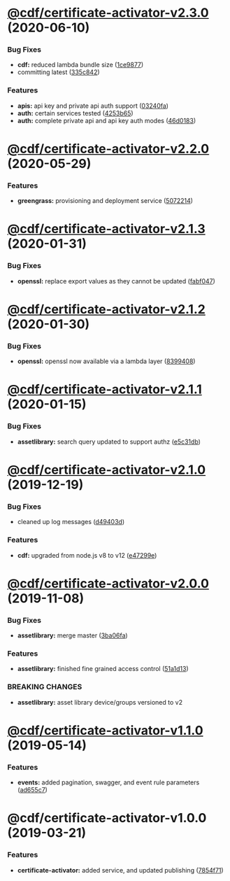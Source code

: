 # [@cdf/certificate-activator-v2.3.0](https://git-codecommit.us-west-2.amazonaws.com/v1/repos/cdf-core/compare/@cdf/certificate-activator-v2.2.0...@cdf/certificate-activator-v2.3.0) (2020-06-10)


### Bug Fixes

* **cdf:** reduced lambda bundle size ([1ce9877](https://git-codecommit.us-west-2.amazonaws.com/v1/repos/cdf-core/commit/1ce9877878831dac78b00ddbc5589cadead19d53))
* committing latest ([335c842](https://git-codecommit.us-west-2.amazonaws.com/v1/repos/cdf-core/commit/335c84223ab2a860c52766559b220170a64c7c17))


### Features

* **apis:** api key and private api auth support ([03240fa](https://git-codecommit.us-west-2.amazonaws.com/v1/repos/cdf-core/commit/03240fad4867ada8d9babd68d1124e6e4f7770da))
* **auth:** certain services tested ([4253b65](https://git-codecommit.us-west-2.amazonaws.com/v1/repos/cdf-core/commit/4253b65750e52dd962a3a42dde05626044bb79cc))
* **auth:** complete private api and api key auth modes ([46d0183](https://git-codecommit.us-west-2.amazonaws.com/v1/repos/cdf-core/commit/46d0183e779e21a7ad39e879481b369bec2d060f))

# [@cdf/certificate-activator-v2.2.0](https://git-codecommit.us-west-2.amazonaws.com/v1/repos/cdf-core/compare/@cdf/certificate-activator-v2.1.3...@cdf/certificate-activator-v2.2.0) (2020-05-29)


### Features

* **greengrass:** provisioning and deployment service ([5072214](https://git-codecommit.us-west-2.amazonaws.com/v1/repos/cdf-core/commit/5072214fb81a0d6a8f8641bf0f52fefb7f2ad950))

# [@cdf/certificate-activator-v2.1.3](https://git-codecommit.us-west-2.amazonaws.com/v1/repos/cdf-core/compare/@cdf/certificate-activator-v2.1.2...@cdf/certificate-activator-v2.1.3) (2020-01-31)


### Bug Fixes

* **openssl:** replace export values as they cannot be updated ([fabf047](https://git-codecommit.us-west-2.amazonaws.com/v1/repos/cdf-core/commit/fabf047016b3c57b3bf56108fc9a6ce9fbeb44e5))

# [@cdf/certificate-activator-v2.1.2](https://git-codecommit.us-west-2.amazonaws.com/v1/repos/cdf-core/compare/@cdf/certificate-activator-v2.1.1...@cdf/certificate-activator-v2.1.2) (2020-01-30)


### Bug Fixes

* **openssl:** openssl now available via a lambda layer ([8399408](https://git-codecommit.us-west-2.amazonaws.com/v1/repos/cdf-core/commit/8399408649b2a8f3074500c1ae43844dd3f5147a))

# [@cdf/certificate-activator-v2.1.1](https://git-codecommit.us-west-2.amazonaws.com/v1/repos/cdf-core/compare/@cdf/certificate-activator-v2.1.0...@cdf/certificate-activator-v2.1.1) (2020-01-15)


### Bug Fixes

* **assetlibrary:** search query updated to support authz ([e5c31db](https://git-codecommit.us-west-2.amazonaws.com/v1/repos/cdf-core/commit/e5c31db609841406d98733e62e3ed93073ffbb1f))

# [@cdf/certificate-activator-v2.1.0](https://git-codecommit.us-west-2.amazonaws.com/v1/repos/cdf-core/compare/@cdf/certificate-activator-v2.0.0...@cdf/certificate-activator-v2.1.0) (2019-12-19)


### Bug Fixes

* cleaned up log messages ([d49403d](https://git-codecommit.us-west-2.amazonaws.com/v1/repos/cdf-core/commit/d49403d11f3f73ea8c5ce061bfa790ec40cd8c13))


### Features

* **cdf:** upgraded from node.js v8 to v12 ([e47299e](https://git-codecommit.us-west-2.amazonaws.com/v1/repos/cdf-core/commit/e47299ee399acf6554a0845048c4fed99251c2b1))

# [@cdf/certificate-activator-v2.0.0](https://git-codecommit.us-west-2.amazonaws.com/v1/repos/cdf-core/compare/@cdf/certificate-activator-v1.1.0...@cdf/certificate-activator-v2.0.0) (2019-11-08)


### Bug Fixes

* **assetlibrary:** merge master ([3ba06fa](https://git-codecommit.us-west-2.amazonaws.com/v1/repos/cdf-core/commit/3ba06fa9fc5b264ceaed0f97ccf45fab97d57a08))


### Features

* **assetlibrary:** finished fine grained access control ([51a1d13](https://git-codecommit.us-west-2.amazonaws.com/v1/repos/cdf-core/commit/51a1d134ec48be2d62edc575998752ff866230bf))


### BREAKING CHANGES

* **assetlibrary:** asset library device/groups versioned to v2

# [@cdf/certificate-activator-v1.1.0](https://git-codecommit.us-west-2.amazonaws.com/v1/repos/cdf-core/compare/@cdf/certificate-activator-v1.0.0...@cdf/certificate-activator-v1.1.0) (2019-05-14)


### Features

* **events:** added pagination, swagger, and event rule parameters ([ad655c7](https://git-codecommit.us-west-2.amazonaws.com/v1/repos/cdf-core/commit/ad655c7))

# @cdf/certificate-activator-v1.0.0 (2019-03-21)


### Features

* **certificate-activator:** added service, and updated publishing ([7854f71](https://git-codecommit.us-west-2.amazonaws.com/v1/repos/cdf-core/commit/7854f71))
